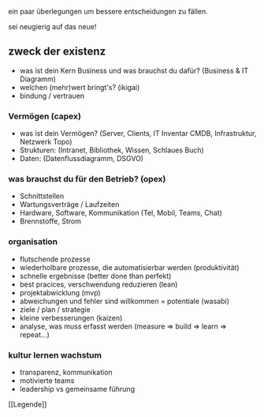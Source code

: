 ein paar überlegungen um bessere entscheidungen zu fällen.

sei neugierig auf das neue!

## zweck der existenz

- was ist dein Kern Business und was brauchst du dafür? (Business & IT Diagramm)
- welchen (mehr)wert bringt's? (ikigai)
- bindung / vertrauen


### Vermögen (capex)

- was ist dein Vermögen? (Server, Clients, IT Inventar CMDB, Infrastruktur, Netzwerk Topo)
- Strukturen: (Intranet, Bibliothek, Wissen, Schlaues Buch)
- Daten: (Datenflussdiagramm, DSGVO)

### was brauchst du für den Betrieb? (opex)

- Schnittstellen
- Wartungsverträge / Laufzeiten 
- Hardware, Software, Kommunikation (Tel, Mobil, Teams, Chat)
- Brennstoffe, Strom

### organisation

- flutschende prozesse
- wiederholbare prozesse, die automatisierbar werden (produktivität)
- schnelle ergebnisse (better done than perfekt)
- best pracices, verschwendung reduzieren (lean)
- projektabwicklung (mvp)
- abweichungen und fehler sind willkommen = potentiale (wasabi)
- ziele / plan / strategie
- kleine verbesserungen (kaizen)
- analyse, was muss erfasst werden (measure => build => learn => repeat...)

### kultur lernen wachstum

- transparenz, kommunikation
- motivierte teams
- leadership vs gemeinsame führung


[[Legende]]
